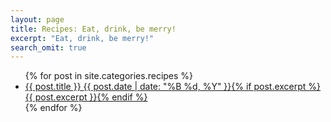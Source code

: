 ```yaml
---
layout: page
title: Recipes: Eat, drink, be merry!
excerpt: "Eat, drink, be merry!"
search_omit: true
---
```


<ul class="post-list">
{% for post in site.categories.recipes %} 
  <li><article><a href="{{ site.url }}{{ post.url }}">{{ post.title }} <span class="entry-date"><time datetime="{{ post.date | date_to_xmlschema }}">{{ post.date | date: "%B %d, %Y" }}</time></span>{% if post.excerpt %} <span class="excerpt">{{ post.excerpt }}</span>{% endif %}</a></article></li>
{% endfor %}
</ul>
